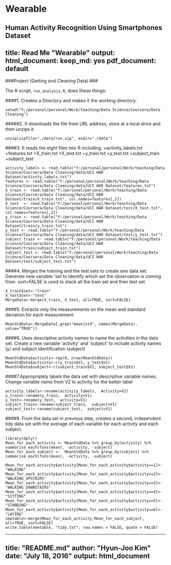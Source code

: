 # Wearable
Human Activity Recognition Using Smartphones Dataset
---
title: Read Me "Wearable"
output:
  html_document:
    keep_md: yes
  pdf_document: default
---

###Project (Getting and Cleaning Data) ###

The R script, `run_analysis.R`, does these things:

####1. Creates a Directory and makes it the working directory. 

```{r}
setwd("Y:/personal/personal/Work/teaching/Data Science/Coursera/Data Cleaning")
```

#####2. It downloads the file from URL address, store at a local drive and then unzips it. 

```{r}
unzip(zipfile="./data/run.zip", exdir="./data")
```

####3. It reads the eight files into R including. 
+activity_labels.txt
+features.txt
+X_train.txt 
+X_test.txt 
+y_train.txt
+y_test.txt
+subject_train
+subject_test

```{r}
activity_labels <- read.table("Y:/personal/personal/Work/teaching/Data Science/Coursera/Data Cleaning/data/UCI HAR Dataset/activity_labels.txt")
features <- read.table("Y:/personal/personal/Work/teaching/Data Science/Coursera/Data Cleaning/data/UCI HAR Dataset/features.txt")
X_train <- read.table("Y:/personal/personal/Work/teaching/Data Science/Coursera/Data Cleaning/data/UCI HAR Dataset/train/X_train.txt", col.names=features[,2])
X_test  <- read.table("Y:/personal/personal/Work/teaching/Data Science/Coursera/Data Cleaning/data/UCI HAR Dataset/test/X_test.txt", col.names=features[,2])
y_train <- read.table("Y:/personal/personal/Work/teaching/Data Science/Coursera/Data Cleaning/data/UCI HAR Dataset/train/y_train.txt")
y_test <- read.table("Y:/personal/personal/Work/teaching/Data Science/Coursera/Data Cleaning/data/UCI HAR Dataset/test/y_test.txt")
subject_train <- read.table("Y:/personal/personal/Work/teaching/Data Science/Coursera/Data Cleaning/data/UCI HAR Dataset/train/subject_train.txt")
subject_test <- read.table("Y:/personal/personal/Work/teaching/Data Science/Coursera/Data Cleaning/data/UCI HAR Dataset/test/subject_test.txt")
```

####4. Merges the training and the test sets to create one data set. Generate new variable 'set to identify which set the observation is coming from. sort=FALSE is used to stack all the train set and then test set.
```{r}
X_train$set<-"train"
X_test$set<-"test"
MergeData<-merge(X_train, X_test, all=TRUE, sort=FALSE)
```

####5. Extracts only the measurements on the mean and standard deviation for each measurement. 
```{r}
MeanStdData<-MergeData[,grep("mean|std", names(MergeData), value="TRUE")]
```

####6. Uses descriptive activity names to name the activities in the data set. Create a new variable 'activity' and 'subject' to include activity names (y) and subject identification (subject)
```{r}
MeanStdData$activity<-rep(0, nrow(MeanStdData))
MeanStdData$activity<-c(y_train$V1, y_test$V1)
MeanStdData$subject<-c(subject_train$V1, subject_test$V1)
```

####7.Appropriately labels the data set with descriptive variable names.
Change variable name from V2 to activity for the better label

```{r}
activity_labels<-rename(activity_labels,  Activity=V2)
y_train<-rename(y_train,  activity=V1)
y_test<-rename(y_test,  activity=V1)
subject_train<-rename(subject_train,  subject=V1)
subject_test<-rename(subject_test,  subject=V1)
```

####8. From the data set in previous step, creates a second, independent tidy data set
with the average of each variable for each activity and each subject. 

```{r}
library(dplyr)
Mean_for_each_activity <- MeanStdData %>% group_by(activity) %>% summarise_each(funs(mean), -activity, -subject)
Mean_for_each_subject <-  MeanStdData %>% group_by(subject) %>% summarise_each(funs(mean), -activity, -subject)

Mean_for_each_activity$activity[Mean_for_each_activity$activity==1]<-"WALKING"
Mean_for_each_activity$activity[Mean_for_each_activity$activity==2]<-"WALKING_UPSTAIRS"
Mean_for_each_activity$activity[Mean_for_each_activity$activity==3]<-"WALKING_DOWNSTAIRS"
Mean_for_each_activity$activity[Mean_for_each_activity$activity==4]<-"SITTING"
Mean_for_each_activity$activity[Mean_for_each_activity$activity==5]<-"STANDING"
Mean_for_each_activity$activity[Mean_for_each_activity$activity==6]<-"LAYING"
newtable<-merge(Mean_for_each_activity,Mean_for_each_subject, all=TRUE, sort=FALSE)
write.table(newtable, "tidy.txt", row.names = FALSE, quote = FALSE)
```
---
title: "README.md"
author: "Hyun-Joo Kim"
date: "July 18, 2016"
output: html_document
---
